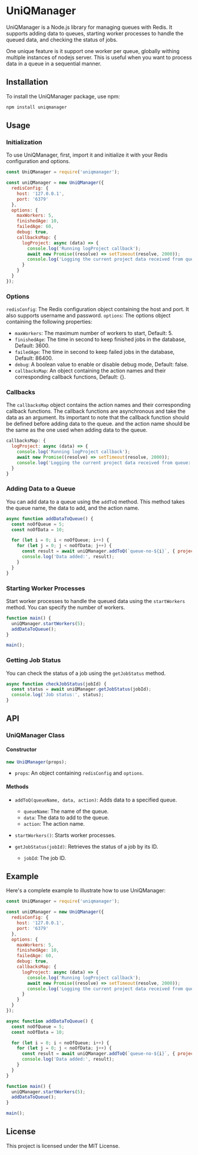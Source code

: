 # UniQManager

UniQManager is a Node.js library for managing queues with Redis. It supports adding data to queues, starting worker processes to handle the queued data, and checking the status of jobs.

One unique feature is it support one worker per queue, globally withing multiple instances of nodejs server. This is useful when you want to process data in a queue in a sequential manner.

## Installation

To install the UniQManager package, use npm:

```bash
npm install uniqmanager
```

## Usage

### Initialization

To use UniQManager, first, import it and initialize it with your Redis configuration and options.

```javascript
const UniQManager = require('uniqmanager');

const uniQManager = new UniQManager({
  redisConfig: {
    host: '127.0.0.1',
    port: '6379'
  },
  options: {
    maxWorkers: 5,
    finishedAge: 10,
    failedAge: 60,
    debug: true,
    callbacksMap: {
      logProject: async (data) => {
        console.log('Running logProject callback');
        await new Promise((resolve) => setTimeout(resolve, 2000));
        console.log('Logging the current project data received from queue:', data);
      }
    }
  }
});
```

### Options
`redisConfig`: The Redis configuration object containing the host and port. It also supports username and password.
`options`: The options object containing the following properties:
- `maxWorkers`: The maximum number of workers to start, Default: 5.
- `finishedAge`: The time in second to keep finished jobs in the database, Default: 3600.
- `failedAge`: The time in second to keep failed jobs in the database, Default: 86400.
- `debug`: A boolean value to enable or disable debug mode, Default: false.
- `callbacksMap`: An object containing the action names and their corresponding callback functions, Default: {}.

### Callbacks
The `callbacksMap` object contains the action names and their corresponding callback functions. The callback functions are asynchronous and take the data as an argument.
Its important to note that the callback function should be defined before adding data to the queue. and the action name should be the same as the one used when adding data to the queue.

```javascript
callbacksMap: {
  logProject: async (data) => {
    console.log('Running logProject callback');
    await new Promise((resolve) => setTimeout(resolve, 2000));
    console.log('Logging the current project data received from queue:', data);
  }
}
```


### Adding Data to a Queue

You can add data to a queue using the `addToQ` method. This method takes the queue name, the data to add, and the action name.

```javascript
async function addDataToQueue() {
  const noOfQueue = 5;
  const noOfData = 10;

  for (let i = 0; i < noOfQueue; i++) {
    for (let j = 0; j < noOfData; j++) {
      const result = await uniQManager.addToQ(`queue-no-${i}`, { projectName: 'Queue-' + i, projectId: `${i}${j}` }, 'logProject');
      console.log('Data added:', result);
    }
  }
}
```

### Starting Worker Processes

Start worker processes to handle the queued data using the `startWorkers` method. You can specify the number of workers.

```javascript
function main() {
  uniQManager.startWorkers(5);
  addDataToQueue();
}

main();
```

### Getting Job Status

You can check the status of a job using the `getJobStatus` method.

```javascript
async function checkJobStatus(jobId) {
  const status = await uniQManager.getJobStatus(jobId);
  console.log('Job status:', status);
}
```

## API

### UniQManager Class

#### Constructor

```javascript
new UniQManager(props);
```

- `props`: An object containing `redisConfig` and `options`.

#### Methods

- `addToQ(queueName, data, action)`: Adds data to a specified queue.
  - `queueName`: The name of the queue.
  - `data`: The data to add to the queue.
  - `action`: The action name.

- `startWorkers()`: Starts worker processes.

- `getJobStatus(jobId)`: Retrieves the status of a job by its ID.
  - `jobId`: The job ID.

## Example

Here's a complete example to illustrate how to use UniQManager:

```javascript
const UniQManager = require('uniqmanager');

const uniQManager = new UniQManager({
  redisConfig: {
    host: '127.0.0.1',
    port: '6379'
  },
  options: {
    maxWorkers: 5,
    finishedAge: 10,
    failedAge: 60,
    debug: true,
    callbacksMap: {
      logProject: async (data) => {
        console.log('Running logProject callback');
        await new Promise((resolve) => setTimeout(resolve, 2000));
        console.log('Logging the current project data received from queue:', data);
      }
    }
  }
});

async function addDataToQueue() {
  const noOfQueue = 5;
  const noOfData = 10;

  for (let i = 0; i < noOfQueue; i++) {
    for (let j = 0; j < noOfData; j++) {
      const result = await uniQManager.addToQ(`queue-no-${i}`, { projectName: 'Queue-' + i, projectId: `${i}${j}` }, 'logProject');
      console.log('Data added:', result);
    }
  }
}

function main() {
  uniQManager.startWorkers(5);
  addDataToQueue();
}

main();
```

## License

This project is licensed under the MIT License.